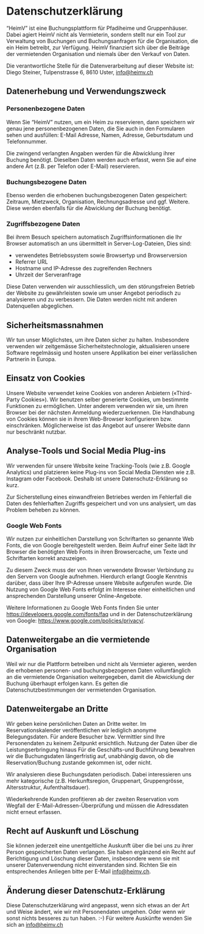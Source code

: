 
# Datenschutzerklärung 

“HeimV” ist eine Buchungsplattform für Pfadiheime und Gruppenhäuser. Dabei agiert HeimV nicht als Vermieterin, sondern stellt  nur ein Tool zur Verwaltung von  Buchungen und Buchungsanfragen für die Organisation, die ein Heim betreibt, zur Verfügung. HeimV finanziert sich über die Beiträge der vermietenden Organisation und niemals über den Verkauf von Daten.

Die verantwortliche Stelle für die Datenverarbeitung auf dieser Website ist: Diego Steiner, Tulpenstrasse 6, 8610 Uster, info@heimv.ch

## Datenerhebung und Verwendungszweck

### Personenbezogene Daten
Wenn Sie “HeimV” nutzen, um ein Heim zu reservieren, dann speichern wir genau jene personenbezogenen Daten, die Sie auch in den Formularen sehen und ausfüllen: E-Mail Adresse, Namen, Adresse, Geburtsdatum und Telefonnummer.

Die zwingend verlangten Angaben werden für die Abwicklung ihrer Buchung benötigt. Dieselben Daten werden auch erfasst, wenn Sie auf eine andere Art (z.B. per Telefon oder E-Mail) reservieren. 

### Buchungsbezogene Daten

Ebenso werden die erhobenen buchungsbezogenen Daten gespeichert: Zeitraum, Mietzweck, Organisation, Rechnungsadresse und ggf. Weitere. Diese werden ebenfalls für die Abwicklung der Buchung benötigt.

### Zugriffsbezogene Daten

Bei ihrem Besuch speichern automatisch Zugriffsinformationen die Ihr Browser automatisch an uns übermittelt in Server-Log-Dateien, Dies sind:

- verwendetes Betriebssystem sowie Browsertyp und Browserversion
- Referrer URL
- Hostname und IP-Adresse des zugreifenden Rechners
- Uhrzeit der Serveranfrage

Diese Daten verwenden wir ausschliesslich, um den störungsfreien Betrieb der Website zu gewährleisten sowie um unser Angebot periodisch zu analysieren und zu verbessern. Die Daten werden nicht mit anderen Datenquellen abgeglichen.

## Sicherheitsmassnahmen

Wir tun unser Möglichstes, um ihre Daten sicher zu halten. Insbesondere verwenden wir zeitgemässe Sicherheitstechnologie, aktualisieren unsere Software regelmässig und hosten unsere Applikation bei einer verlässlichen Partnerin in Europa.

## Einsatz von Cookies
Unsere Website verwendet keine Cookies von anderen Anbietern («Third-Party Cookies»). Wir benutzen selber generierte Cookies, um bestimmte Funktionen zu ermöglichen. Unter anderem verwenden wir sie, um ihren Browser bei der nächsten Anmeldung wiederzuerkennen. Die Handhabung von Cookies können sie in ihrem Web-Browser konfigurieren bzw. einschränken. Möglicherweise ist das Angebot auf unserer Website dann nur beschränkt nutzbar.

## Analyse-Tools und Social Media Plug-ins

Wir verwenden für unsere Website keine Tracking-Tools (wie z.B. Google Analytics) und platzieren keine Plug-ins von Social Media Diensten wie z.B. Instagram oder Facebook. Deshalb ist unsere Datenschutz-Erklärung so kurz.

Zur Sicherstellung eines einwandfreien Betriebes werden im Fehlerfall die Daten des fehlerhaften Zugriffs gespeichert und von uns analysiert, um das Problem beheben zu können. 

### Google Web Fonts

Wir nutzen zur einheitlichen Darstellung von Schriftarten so genannte Web Fonts, die von Google bereitgestellt werden. Beim Aufruf einer Seite lädt Ihr Browser die benötigten Web Fonts in ihren Browsercache, um Texte und Schriftarten korrekt anzuzeigen.

Zu diesem Zweck muss der von Ihnen verwendete Browser Verbindung zu den Servern von Google aufnehmen. Hierdurch erlangt Google Kenntnis darüber, dass über Ihre IP-Adresse unsere Website aufgerufen wurde. Die Nutzung von Google Web Fonts erfolgt im Interesse einer einheitlichen und ansprechenden Darstellung unserer Online-Angebote.

Weitere Informationen zu Google Web Fonts finden Sie unter https://developers.google.com/fonts/faq und in der Datenschutzerklärung von Google: https://www.google.com/policies/privacy/.

## Datenweitergabe an die vermietende Organisation

Weil wir nur die Plattform betreiben und nicht als Vermieter agieren, werden die erhobenen personen- und buchungsbezogenen Daten vollumfänglich an die vermietende Organisation weitergegeben, damit die Abwicklung der Buchung überhaupt erfolgen kann. Es gelten die Datenschutzbestimmungen der vermietenden Organisation.

## Datenweitergabe an Dritte

Wir geben keine persönlichen Daten an Dritte weiter. Im Reservationskalender veröffentlichen wir lediglich anonyme Belegungsdaten. Für andere Besucher bzw. Vermittler sind Ihre Personendaten zu keinem Zeitpunkt ersichtlich.
Nutzung der Daten über die Leistungserbringung hinaus
Für die Geschäfts-und Buchführung bewahren wir die Buchungsdaten längerfristig auf, unabhängig davon, ob die Reservation/Buchung zustande gekommen ist, oder nicht. 

Wir analysieren diese Buchungsdaten periodisch. Dabei interessieren uns mehr kategorische (z.B. Herkunftsregion, Gruppenart, Gruppengrösse, Altersstruktur, Aufenthaltsdauer). 

Wiederkehrende Kunden profitieren ab der zweiten Reservation vom Wegfall der E-Mail-Adressen-Überprüfung und müssen die Adressdaten nicht erneut erfassen.

## Recht auf Auskunft und Löschung

Sie können jederzeit eine unentgeltliche Auskunft über die bei uns zu ihrer Person gespeicherten Daten verlangen. Sie haben ergänzend ein Recht auf Berichtigung und Löschung dieser Daten, insbesondere wenn sie mit unserer Datenverwendung nicht einverstanden sind. Richten Sie ein entsprechendes Anliegen bitte per E-Mail info@heimv.ch.

## Änderung dieser Datenschutz-Erklärung

Diese Datenschutzerklärung wird angepasst, wenn sich etwas an der Art und Weise ändert, wie wir mit Personendaten umgehen. Oder wenn wir sonst nichts besseres zu tun haben. :-) Für weitere Auskünfte wenden Sie sich an info@heimv.ch
